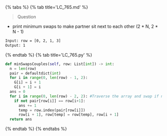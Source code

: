 {% tabs %}
{% tab title='LC_765.md' %}

> Question

* print minimum swaps to make partner sit next to each other (2 \* N, 2 \* N - 1)

```txt
Input: row = [0, 2, 1, 3]
Output: 1
```

{% endtab %}
{% tab title='LC_765.py' %}

```py
def minSwapsCouples(self, row: List[int]) -> int:
  n = len(row)
  pair = defaultdict(int)
  for i in range(0, len(row) - 1, 2):
    G[i] = i + 1
    G[i + 1] = i
  ans = 0
  for i in range(0, len(row) - 2, 2): #Traverse the array and swap if not with his/her pair
    if not pair[row[i]] == row[i+1]:
      ans += 1
      temp = row.index(pair[row[i]])
      row[i + 1], row[temp] = row[temp], row[i + 1]
  return ans
```

{% endtab %}
{% endtabs %}
